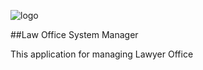 ![logo](https://github.com/Ibrahim-97/Lawosm/blob/main/logo2022.png)

##Law Office System Manager

This application for managing Lawyer Office
